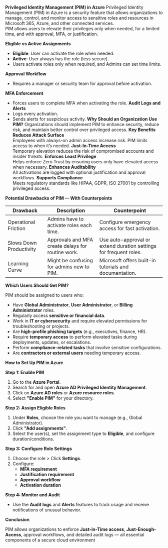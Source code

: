 **Privileged Identity Management (PIM) in Azure**
Privileged Identity Management (PIM) in Azure is a security feature that allows organizations to manage, control, and monitor access to sensitive roles and resources in Microsoft 365, Azure, and other connected services.  
PIM allows users to elevate their privileges only when needed, for a limited time, and with approval, MFA, or justification.

**Eligible vs Active Assignments**
- **Eligible**: User can activate the role when needed.  
- **Active**: User always has the role (less secure).  
- Users activate roles only when required, and Admins can set time limits.

**Approval Workflow**
- Requires a manager or security team for approval before activation.

**MFA Enforcement**
- Forces users to complete MFA when activating the role.
**Audit Logs and Alerts**
- Logs every activation.  
- Sends alerts for suspicious activity.
**Why Should an Organization Use PIM?**
Organizations should implement PIM to enhance security, reduce risk, and maintain better control over privileged access.
**Key Benefits**
**Reduces Attack Surface**  
  Employees with always-on admin access increase risk. PIM limits access to when it’s needed.
**Just-In-Time Access**  
  Temporary elevation reduces the risk of compromised accounts and insider threats.
**Enforces Least Privilege**  
  Helps enforce Zero Trust by ensuring users only have elevated access when necessary.
**Enhances Auditability**  
  All activations are logged with optional justification and approval workflows.
**Supports Compliance**  
  Meets regulatory standards like HIPAA, GDPR, ISO 27001 by controlling privileged access.

**Potential Drawbacks of PIM — With Counterpoints**

| **Drawback**             | **Description**                                                           | **Counterpoint**                                                          |
|--------------------------|---------------------------------------------------------------------------|---------------------------------------------------------------------------|
| Operational Friction     | Admins have to activate roles each time.                                  | Configure emergency access for fast activation.                          |
| Slows Down Productivity  | Approvals and MFA create delays for routine work.                         | Use auto-approval or extend duration settings for frequent roles.        |
| Learning Curve           | Might be confusing for admins new to PIM.                                 | Microsoft offers built-in tutorials and documentation.                   |

**Which Users Should Get PIM?**

PIM should be assigned to users who:

- Have **Global Administrator**, **User Administrator**, or **Billing Administrator** roles.  
- Regularly access **sensitive or financial data**.  
- Work in **IT or cybersecurity** and require elevated permissions for troubleshooting or projects.  
- Are **high-profile phishing targets** (e.g., executives, finance, HR).  
- Require **temporary access** to perform elevated tasks during deployments, updates, or escalations.  
- Perform **compliance-related tasks** that involve sensitive configurations.  
- Are **contractors or external users** needing temporary access.

**How to Set Up PIM in Azure**

**Step 1: Enable PIM**

1. Go to the **Azure Portal**.  
2. Search for and open **Azure AD Privileged Identity Management**.  
3. Click on **Azure AD roles** or **Azure resource roles**.  
4. Select **"Enable PIM"** for your directory.

**Step 2: Assign Eligible Roles**

1. Under **Roles**, choose the role you want to manage (e.g., Global Administrator).  
2. Click **"Add assignments"**.  
3. Select the user(s), set the assignment type to **Eligible**, and configure duration/conditions.

**Step 3: Configure Role Settings**

1. Choose the role > Click **Settings**.  
2. Configure:  
   - **MFA requirement**  
   - **Justification requirement**  
   - **Approval workflow**  
   - **Activation duration**

**Step 4: Monitor and Audit**

- Use the **Audit logs** and **Alerts** features to track usage and receive notifications of unusual behavior.

**Conclusion**

PIM allows organizations to enforce **Just-in-Time access**, **Just-Enough-Access**, approval workflows, and detailed audit logs — all essential components of a secure cloud environment
